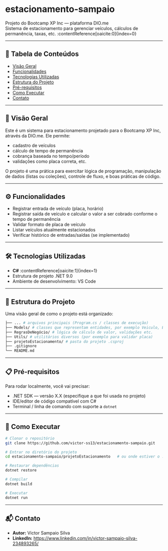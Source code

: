 # estacionamento-sampaio

Projeto do Bootcamp XP Inc — plataforma DIO.me  
Sistema de estacionamento para gerenciar veículos, cálculos de permanência, taxas, etc. :contentReference[oaicite:0]{index=0}

---

## 📑 Tabela de Conteúdos

- [Visão Geral](#visão-geral)  
- [Funcionalidades](#funcionalidades)  
- [Tecnologias Utilizadas](#tecnologias-utilizadas)  
- [Estrutura do Projeto](#estrutura-do-projeto)  
- [Pré-requisitos](#pré-requisitos)
- [Como Executar](#como-executar)  
- [Contato](#contato)  

---

## 📖 Visão Geral

Este é um sistema para estacionamento projetado para o Bootcamp XP Inc, através da DIO.me. Ele permite:

- cadastro de veículos  
- cálculo de tempo de permanência  
- cobrança baseada no tempo/período  
- validações como placa correta, etc.  

O projeto é uma prática para exercitar lógica de programação, manipulação de dados (listas ou coleções), controle de fluxo, e boas práticas de código.

---

## ⚙️ Funcionalidades

- Registrar entrada de veículo (placa, horário)  
- Registrar saída de veículo e calcular o valor a ser cobrado conforme o tempo de permanência  
- Validar formato de placa de veículo  
- Listar veículos atualmente estacionados  
- Verificar histórico de entradas/saídas (se implementado)  

---

## 🛠 Tecnologias Utilizadas

- **C#** :contentReference[oaicite:1]{index=1}  
- Estrutura de projeto .NET 9.0  
- Ambiente de desenvolvimento: VS Code   

---

## 📂 Estrutura do Projeto

Uma visão geral de como o projeto está organizado:

```bash
├── ... # arquivos principais (Program.cs / classes de execução)
├── Models/ # classes que representam entidades, por exemplo Veiculo, Estacionamento etc.
├── RegrasDeNegócio/ # lógica de cálculo de valor, validações etc.
├── Utils/ # utilitários diversos (por exemplo para validar placa)
├── projetoEstacionamento/ # pasta do projeto .csproj
├── .gitignore
└── README.md
```

---

## 📋 Pré-requisitos

Para rodar localmente, você vai precisar:

- .NET SDK — versão X.X (especifique a que foi usada no projeto)  
- IDE/editor de código compatível com C#  
- Terminal / linha de comando com suporte a `dotnet`  

---

## 🚀 Como Executar

```bash
# Clonar o repositório
git clone https://github.com/victor-ss13/estacionamento-sampaio.git

# Entrar no diretório do projeto
cd estacionamento-sampaio/projetoEstacionamento   # ou onde estiver o .csproj

# Restaurar dependências
dotnet restore

# Compilar
dotnet build

# Executar
dotnet run
```

---

## 📬 Contato

- **Autor:** Victor Sampaio Silva
- **LinkedIn:** https://www.linkedin.com/in/victor-sampaio-silva-234893265/
